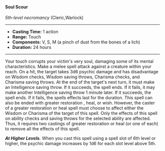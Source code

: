 #### Soul Scour
*5th-level necromancy* (Cleric,Warlock)
___
- **Casting Time:** 1 action
- **Range:** Touch
- **Components:** V, S, M (a pinch of dust from the bones of a lich)
- **Duration:** 24 hours
---
Your touch corrupts your victim's very soul,
damaging some of its mental characteristics. Make a
melee spell attack against a creature within your
reach. On a hit, the target takes 3d6 psychic damage
and has disadvantage on Wisdom checks, Wisdom
saving throws, Charisma checks, and Charisma
saving throws. At the end of the target's next turn, it
must make an Intelligence saving throw. If it
succeeds, the spell ends. If it fails, it may make
another Intelligence saving throw 1 minute later. If
it succeeds, the spell ends. If it fails, the spells
effects last for the duration.
This spell can also be ended with greater
restoration , heal, or wish. However, the caster of a
greater restoration or heal spell must choose to
affect either the Wisdom or Charisma of the target
of this spell. Only the effects of this spell on ability
checks and saving throws for the selected ability are
affected. Thus, it requires two castings of greater
restoration  or heal (or one of each) to remove all the
effects of this spell.

***At Higher Levels.***  When you cast this spell using
a spell slot of 6th level or higher, the psychic
damage increases by 1d6 for each slot level above
5th.
